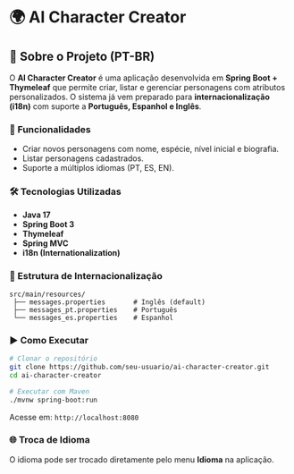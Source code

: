 # 🌍 AI Character Creator

## 📌 Sobre o Projeto (PT-BR)
O **AI Character Creator** é uma aplicação desenvolvida em **Spring Boot + Thymeleaf** que permite criar, listar e gerenciar personagens com atributos personalizados. O sistema já vem preparado para **internacionalização (i18n)** com suporte a **Português, Espanhol e Inglês**.

### 🚀 Funcionalidades
- Criar novos personagens com nome, espécie, nível inicial e biografia.
- Listar personagens cadastrados.
- Suporte a múltiplos idiomas (PT, ES, EN).

### 🛠️ Tecnologias Utilizadas
- **Java 17**
- **Spring Boot 3**
- **Thymeleaf**
- **Spring MVC**
- **i18n (Internationalization)**

### 📂 Estrutura de Internacionalização
```
src/main/resources/
 ├── messages.properties       # Inglês (default)
 ├── messages_pt.properties    # Português
 └── messages_es.properties    # Espanhol
```

### ▶️ Como Executar
```bash
# Clonar o repositório
git clone https://github.com/seu-usuario/ai-character-creator.git
cd ai-character-creator

# Executar com Maven
./mvnw spring-boot:run
```

Acesse em: `http://localhost:8080`

### 🌐 Troca de Idioma
O idioma pode ser trocado diretamente pelo menu **Idioma** na aplicação.
